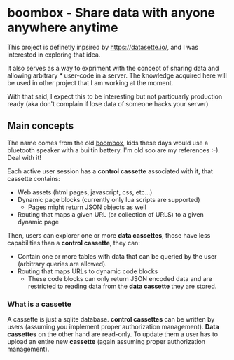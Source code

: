 # boombox - Share data with anyone anywhere anytime

This project is definetly inpsired by https://datasette.io/,
and I was interested in exploring that idea.

It also serves as a way to expriment with the concept of sharing
data and allowing arbitrary _*_ user-code in a server. The knowledge
acquired here will be used in other project that I am working at the
moment.

With that said, I expect this to be interesting but not particuarly
production ready (aka don't complain if lose data of someone hacks
your server)


## Main concepts

The name comes from the old [boombox](https://en.wikipedia.org/wiki/Boombox),
kids these days would use a bluetooth speaker with a builtin battery. I'm
old soo are my references :-). Deal with it!

Each active user session has a **control cassette** associated with it,
that cassette contains:

- Web assets (html pages, javascript, css, etc...)
- Dynamic page blocks (currently only lua scripts are supported)
  - Pages might return JSON objects as well
- Routing that maps a given URL (or collection of URLS) to a given dynamic page

Then, users can explorer one or more **data cassettes**, those have less capabilities
than a **control cassette**, they can:

- Contain one or more tables with data that can be queried by the user (arbitrary
  queries are allowed).
- Routing that maps URLs to dynamic code blocks
  - These code blocks can only return JSON encoded data and are restricted to
    reading data from the **data cassette** they are stored.

### What is a cassette

A cassette is just a sqlite database. **control cassettes** can be written by
users (assuming you implement proper authorization management). **Data cassettes**
on the other hand are read-only. To update them a user has to upload an entire new
**cassette** (again assuming proper authorization management).
